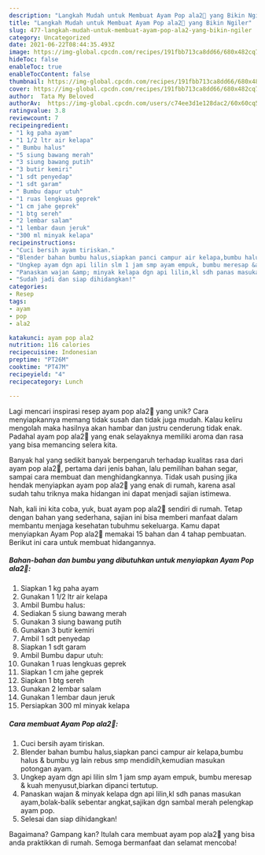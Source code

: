 ```yaml
---
description: "Langkah Mudah untuk Membuat Ayam Pop ala2🍗 yang Bikin Ngiler"
title: "Langkah Mudah untuk Membuat Ayam Pop ala2🍗 yang Bikin Ngiler"
slug: 477-langkah-mudah-untuk-membuat-ayam-pop-ala2-yang-bikin-ngiler
category: Uncategorized
date: 2021-06-22T08:44:35.493Z
image: https://img-global.cpcdn.com/recipes/191fbb713ca8dd66/680x482cq70/ayam-pop-ala2-foto-resep-utama.jpg
hideToc: false
enableToc: true
enableTocContent: false
thumbnail: https://img-global.cpcdn.com/recipes/191fbb713ca8dd66/680x482cq70/ayam-pop-ala2-foto-resep-utama.jpg
cover: https://img-global.cpcdn.com/recipes/191fbb713ca8dd66/680x482cq70/ayam-pop-ala2-foto-resep-utama.jpg
author:  Tata My Beloved
authorAv:  https://img-global.cpcdn.com/users/c74ee3d1e128dac2/60x60cq50/avatar.jpg
ratingvalue: 3.8
reviewcount: 7
recipeingredient:
- "1 kg paha ayam"
- "1 1/2 ltr air kelapa"
- " Bumbu halus"
- "5 siung bawang merah"
- "3 siung bawang putih"
- "3 butir kemiri"
- "1 sdt penyedap"
- "1 sdt garam"
- " Bumbu dapur utuh"
- "1 ruas lengkuas geprek"
- "1 cm jahe geprek"
- "1 btg sereh"
- "2 lembar salam"
- "1 lembar daun jeruk"
- "300 ml minyak kelapa"
recipeinstructions:
- "Cuci bersih ayam tiriskan."
- "Blender bahan bumbu halus,siapkan panci campur air kelapa,bumbu halus &amp; bumbu yg lain rebus smp mendidih,kemudian masukan potongan ayam."
- "Ungkep ayam dgn api lilin slm 1 jam smp ayam empuk, bumbu meresap &amp; kuah menyusut,biarkan dipanci tertutup."
- "Panaskan wajan &amp; minyak kelapa dgn api lilin,kl sdh panas masukan ayam,bolak-balik sebentar angkat,sajikan dgn sambal merah pelengkap ayam pop."
- "Sudah jadi dan siap dihidangkan!"
categories:
- Resep
tags:
- ayam
- pop
- ala2

katakunci: ayam pop ala2 
nutrition: 116 calories
recipecuisine: Indonesian
preptime: "PT26M"
cooktime: "PT47M"
recipeyield: "4"
recipecategory: Lunch

---
```



Lagi mencari inspirasi resep ayam pop ala2🍗 yang unik? Cara menyiapkannya memang tidak susah dan tidak juga mudah. Kalau keliru mengolah maka hasilnya akan hambar dan justru cenderung tidak enak. Padahal ayam pop ala2🍗 yang enak selayaknya memiliki aroma dan rasa yang bisa memancing selera kita.


Banyak hal yang sedikit banyak berpengaruh terhadap kualitas rasa dari ayam pop ala2🍗, pertama dari jenis bahan, lalu pemilihan bahan segar, sampai cara membuat dan menghidangkannya. Tidak usah pusing jika hendak menyiapkan ayam pop ala2🍗 yang enak di rumah, karena asal sudah tahu triknya maka hidangan ini dapat menjadi sajian istimewa.




Nah, kali ini kita coba, yuk, buat ayam pop ala2🍗 sendiri di rumah. Tetap dengan bahan yang sederhana, sajian ini bisa memberi manfaat dalam membantu menjaga kesehatan tubuhmu sekeluarga. Kamu dapat menyiapkan Ayam Pop ala2🍗 memakai 15 bahan dan 4 tahap pembuatan. Berikut ini cara untuk membuat hidangannya.

<!--inarticleads1-->

##### Bahan-bahan dan bumbu yang dibutuhkan untuk menyiapkan Ayam Pop ala2🍗:

1. Siapkan 1 kg paha ayam
1. Gunakan 1 1/2 ltr air kelapa
1. Ambil  Bumbu halus:
1. Sediakan 5 siung bawang merah
1. Gunakan 3 siung bawang putih
1. Gunakan 3 butir kemiri
1. Ambil 1 sdt penyedap
1. Siapkan 1 sdt garam
1. Ambil  Bumbu dapur utuh:
1. Gunakan 1 ruas lengkuas geprek
1. Siapkan 1 cm jahe geprek
1. Siapkan 1 btg sereh
1. Gunakan 2 lembar salam
1. Gunakan 1 lembar daun jeruk
1. Persiapkan 300 ml minyak kelapa




<!--inarticleads2-->

##### Cara membuat Ayam Pop ala2🍗:

1. Cuci bersih ayam tiriskan.
1. Blender bahan bumbu halus,siapkan panci campur air kelapa,bumbu halus &amp; bumbu yg lain rebus smp mendidih,kemudian masukan potongan ayam.
1. Ungkep ayam dgn api lilin slm 1 jam smp ayam empuk, bumbu meresap &amp; kuah menyusut,biarkan dipanci tertutup.
1. Panaskan wajan &amp; minyak kelapa dgn api lilin,kl sdh panas masukan ayam,bolak-balik sebentar angkat,sajikan dgn sambal merah pelengkap ayam pop.
1. Selesai dan siap dihidangkan!



Bagaimana? Gampang kan? Itulah cara membuat ayam pop ala2🍗 yang bisa anda praktikkan di rumah. Semoga bermanfaat dan selamat mencoba!
